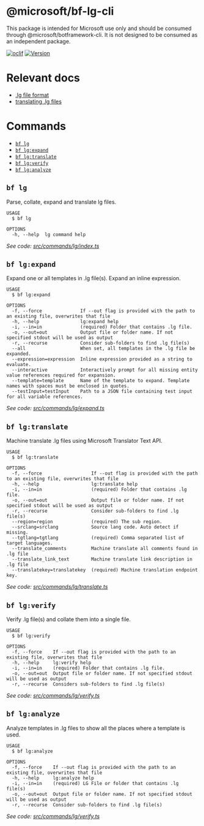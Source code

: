 @microsoft/bf-lg-cli
======================

This package is intended for Microsoft use only and should be consumed through @microsoft/botframework-cli. It is not designed to be consumed as an independent package.

[![oclif](https://img.shields.io/badge/cli-oclif-brightgreen.svg)](https://oclif.io)
[![Version](https://img.shields.io/npm/v/@microsoft/bf-luis-cli.svg)](https://npmjs.org/package/@microsoft/bf-luis-cli)

# Relevant docs
- [.lg file format][1]
- [translating .lg files][2]


# Commands
<!-- commands -->
* [`bf lg`](#bf-lg)
* [`bf lg:expand`](#bf-lgexpand)
* [`bf lg:translate`](#bf-lgtranslate)
* [`bf lg:verify`](#bf-lgverify)
* [`bf lg:analyze`](#bf-lganalyze)

## `bf lg`

Parse, collate, expand and translate lg files.

```
USAGE
  $ bf lg

OPTIONS
  -h, --help  lg command help
```

_See code: [src/commands/lg/index.ts](https://github.com/microsoft/botframework-cli/tree/master/packages/lg/src/commands/lg/index.ts)_

## `bf lg:expand`

Expand one or all templates in .lg file(s). Expand an inline expression.

```
USAGE
  $ bf lg:expand

OPTIONS
  -f, --force              If --out flag is provided with the path to an existing file, overwrites that file
  -h, --help               lg:expand help
  -i, --in=in              (required) Folder that contains .lg file.
  -o, --out=out            Output file or folder name. If not specified stdout will be used as output
  -r, --recurse            Consider sub-folders to find .lg file(s)
  --all                    When set, all templates in the .lg file be expanded.
  --expression=expression  Inline expression provided as a string to evaluate.
  --interactive            Interactively prompt for all missing entity value references required for expansion.
  --template=template      Name of the template to expand. Template names with spaces must be enclosed in quotes.
  --testInput=testInput    Path to a JSON file containing test input for all variable references.
```

_See code: [src/commands/lg/expand.ts](https://github.com/microsoft/botframework-cli/tree/master/packages/lg/src/commands/lg/expand.ts)_

## `bf lg:translate`

Machine translate .lg files using Microsoft Translator Text API.

```
USAGE
  $ bf lg:translate

OPTIONS
  -f, --force                  If --out flag is provided with the path to an existing file, overwrites that file
  -h, --help                   lg:translate help
  -i, --in=in                  (required) Folder that contains .lg file.
  -o, --out=out                Output file or folder name. If not specified stdout will be used as output
  -r, --recurse                Consider sub-folders to find .lg file(s)
  --region=region              (required) The sub region.
  --srclang=srclang            Source lang code. Auto detect if missing.
  --tgtlang=tgtlang            (required) Comma separated list of target languages.
  --translate_comments         Machine translate all comments found in .lg file
  --translate_link_text        Machine translate link description in .lg file
  --translatekey=translatekey  (required) Machine translation endpoint key.
```

_See code: [src/commands/lg/translate.ts](https://github.com/microsoft/botframework-cli/tree/master/packages/lg/src/commands/lg/translate.ts)_

## `bf lg:verify`

Verify .lg file(s) and collate them into a single file.

```
USAGE
  $ bf lg:verify

OPTIONS
  -f, --force    If --out flag is provided with the path to an existing file, overwrites that file
  -h, --help     lg:verify help
  -i, --in=in    (required) Folder that contains .lg file.
  -o, --out=out  Output file or folder name. If not specified stdout will be used as output
  -r, --recurse  Considers sub-folders to find .lg file(s)
```

_See code: [src/commands/lg/verify.ts](https://github.com/microsoft/botframework-cli/tree/master/packages/lg/src/commands/lg/verify.ts)_

## `bf lg:analyze`

Analyze templates in .lg files to show all the places where a template is used.

```
USAGE
  $ bf lg:analyze

OPTIONS
  -f, --force    If --out flag is provided with the path to an existing file, overwrites that file
  -h, --help     lg:analyze help
  -i, --in=in    (required) LG File or folder that contains .lg file(s)
  -o, --out=out  Output file or folder name. If not specified stdout will be used as output
  -r, --recurse  Consider sub-folders to find .lg file(s)
```

_See code: [src/commands/lg/verify.ts](https://github.com/microsoft/botframework-cli/tree/master/packages/lg/src/commands/lg/analyze.ts)_
<!-- commandsstop -->

[1]:https://aka.ms/lg-file-format
[2]:./docs/translate-command.md
